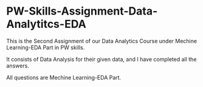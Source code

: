 # PW-Skills-Assignment-Data-Analytitcs-EDA

This is the Second Assignment of our Data Analytics Course under Mechine Learning-EDA Part in PW skills.

It consists of Data Analysis for their given data, and I have completed all the answers.

All questions are Mechine Learning-EDA Part.
